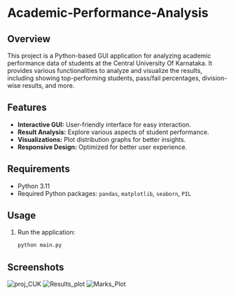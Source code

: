 # Academic-Performance-Analysis #



## Overview

This project is a Python-based GUI application for analyzing academic performance data of students at the Central University Of Karnataka. It provides various functionalities to analyze and visualize the results, including showing top-performing students, pass/fail percentages, division-wise results, and more.

## Features

- **Interactive GUI:** User-friendly interface for easy interaction.
- **Result Analysis:** Explore various aspects of student performance.
- **Visualizations:** Plot distribution graphs for better insights.
- **Responsive Design:** Optimized for better user experience.

## Requirements

- Python 3.11
- Required Python packages: `pandas`, `matplotlib`, `seaborn`, `PIL`

## Usage


1. Run the application:

    ```bash
    python main.py
    ```

## Screenshots
![proj_CUK](https://github.com/Varun-Singh24/Academic-Performance-Analysis/assets/146599301/c9fb60c4-135a-4dfc-81a4-236bbeafc950)
![Results_plot](https://github.com/Varun-Singh24/Academic-Performance-Analysis/assets/146599301/52732350-e14e-4091-8d7d-fd857b1bd4ec)
![Marks_Plot](https://github.com/Varun-Singh24/Academic-Performance-Analysis/assets/146599301/57b06b49-67d9-4b3d-a39d-8e91019da806)

